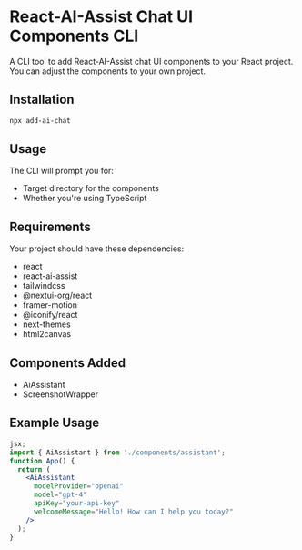 # React-AI-Assist Chat UI Components CLI

A CLI tool to add React-AI-Assist chat UI components to your React project. You can adjust the components to your own project.

## Installation

```bash
npx add-ai-chat
```

## Usage

The CLI will prompt you for:

- Target directory for the components
- Whether you're using TypeScript

## Requirements

Your project should have these dependencies:

- react
- react-ai-assist
- tailwindcss
- @nextui-org/react
- framer-motion
- @iconify/react
- next-themes
- html2canvas

## Components Added

- AiAssistant
- ScreenshotWrapper

## Example Usage

```jsx
jsx;
import { AiAssistant } from './components/assistant';
function App() {
  return (
    <AiAssistant
      modelProvider="openai"
      model="gpt-4"
      apiKey="your-api-key"
      welcomeMessage="Hello! How can I help you today?"
    />
  );
}
```
